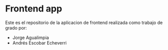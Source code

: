 # Frontend app
Este es el repositorio de la aplicacion de frontend realizada como trabajo de grado por:
- Jorge Agualimpia
- Andrés Escobar Echeverri